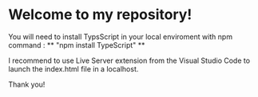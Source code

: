 # Welcome to my repository!

You will need to install TypsScript in your local enviroment with npm command : 
** "npm install TypeScript" **

I recommend to use Live Server extension from the Visual Studio Code to launch the index.html file in a localhost.

Thank you!
